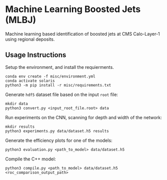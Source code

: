 # Machine Learning Boosted Jets (MLBJ)

Machine learning based identification of boosted jets at CMS Calo-Layer-1 using regional deposits.

## Usage Instructions

Setup the environment, and install the requierments.
```
conda env create -f misc/environment.yml
conda activate solaris 
python3 -m pip install -r misc/requirements.txt
```

Generate `hdf5` dataset file based on the input `root` file:
```
mkdir data
python3 convert.py <input_root_file.root> data
```

Run experiments on the CNN, scanning for depth and width of the network:
```
mkdir results
python3 experiments.py data/dataset.h5 results
```

Generate the efficiency plots for one of the models:
```
python3 evaluation.py <path_to_model> data/dataset.h5
```

Compile the C++ model:
```
python3 compile.py <path_to_model> data/dataset.h5 <roc_comparison_output_path>
```
